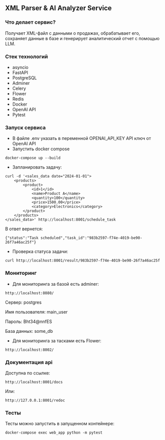 ## XML Parser & AI Analyzer Service

### Что делает сервис?
Получает XML-файл с данными о продажах, обрабатывает его, сохраняет данные в базе и генерирует аналитический отчет с помощью LLM.

### Стек технологий
* asyncio
* FastAPI
* PostgreSQL
* Adminer
* Celery
* Flower
* Redis
* Docker
* OpenAI API
* Pytest

### Запуск сервиса

* В файле .env указать в переменной OPENAI_API_KEY API ключ от OpenAI API
* Запустить docker compose
```commandline
docker-compose up --build
```
* Запланировать задачу:
```
curl -d '<sales_data date="2024-01-01">
    <products>
        <product>
            <id>1</id>
            <name>Product A</name>
            <quantity>100</quantity>
            <price>1500.00</price>
            <category>Electronics</category>
        </product>
    </products>
</sales_data>' http://localhost:8001/schedule_task
```
В ответ вернется:
```
{"status":"Task scheduled","task_id":"983b2597-f74e-4019-be90-26f7a46ac25f"}
```
* Проверка статуса задачи:
```
curl http://localhost:8001/result/983b2597-f74e-4019-be90-26f7a46ac25f
```
### Мониторинг
* Для мониторинга за базой есть adminer:
```
http://localhost:8080/
```
Сервер: postgres

Имя пользователя: main_user

Пароль: Bht34@nnfES

База данных: some_db

* Для мониторинга за тасками есть Flower:
```
http://localhost:8002/
```

### Документация api

Доступна по ссылке:
```
http://localhost:8001/docs
```
Или:
```
http://127.0.0.1:8001/redoc
```

### Тесты

Тесты можно запустить в запущенном контейнере:
```
docker-compose exec web_app python -m pytest
```
